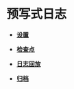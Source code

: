 # 预写式日志<a name="ZH-CN_TOPIC_0242371496"></a>

-   **[设置](设置.md)**

-   **[检查点](检查点.md)**

-   **[日志回放](日志回放.md)**

-   **[归档](归档.md)**
